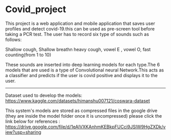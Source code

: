 # Covid_project

This project is a web application and mobile application  that saves user profiles and detect covid-19.this can be used as pre-screen tool before taking a PCR test.
The user has to record six type of sounds such as follows:

Shallow cough,
Shallow breathn
heavy cough,
vowel E ,
vowel O,
fast counting(from 1 to 10)

These sounds are inserted into deep learning models for each type.The 6  models that are used is a  type of Convolutional neural Network.This acts as a classifier and predicts if the user is covid positive and displays it to the user.

-------------------------------------------------------------------------------------------------------------------------------------------------------------------
Dataset used to develop the models:
https://www.kaggle.com/datasets/himanshu007121/coswara-dataset


This system's models are stored as compressed files in the google drive (they are inside the model folder once it is uncompressed)
please click the link below for references :
https://drive.google.com/file/d/1eAlVXKAnhmKEBkpFUCci9JSIW9HgZXDk/view?usp=sharing






